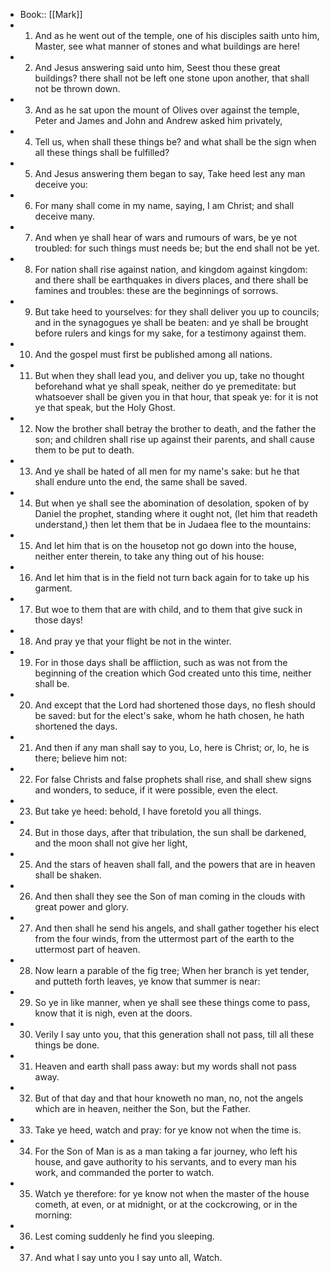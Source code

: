 - Book:: [[Mark]]
- 1. And as he went out of the temple, one of his disciples saith unto him, Master, see what manner of stones and what buildings are here!
- 2. And Jesus answering said unto him, Seest thou these great buildings? there shall not be left one stone upon another, that shall not be thrown down.
- 3. And as he sat upon the mount of Olives over against the temple, Peter and James and John and Andrew asked him privately,
- 4. Tell us, when shall these things be? and what shall be the sign when all these things shall be fulfilled?
- 5. And Jesus answering them began to say, Take heed lest any man deceive you:
- 6. For many shall come in my name, saying, I am Christ; and shall deceive many.
- 7. And when ye shall hear of wars and rumours of wars, be ye not troubled: for such things must needs be; but the end shall not be yet.
- 8. For nation shall rise against nation, and kingdom against kingdom: and there shall be earthquakes in divers places, and there shall be famines and troubles: these are the beginnings of sorrows.
- 9. But take heed to yourselves: for they shall deliver you up to councils; and in the synagogues ye shall be beaten: and ye shall be brought before rulers and kings for my sake, for a testimony against them.
- 10. And the gospel must first be published among all nations.
- 11. But when they shall lead you, and deliver you up, take no thought beforehand what ye shall speak, neither do ye premeditate: but whatsoever shall be given you in that hour, that speak ye: for it is not ye that speak, but the Holy Ghost.
- 12. Now the brother shall betray the brother to death, and the father the son; and children shall rise up against their parents, and shall cause them to be put to death.
- 13. And ye shall be hated of all men for my name's sake: but he that shall endure unto the end, the same shall be saved.
- 14. But when ye shall see the abomination of desolation, spoken of by Daniel the prophet, standing where it ought not, (let him that readeth understand,) then let them that be in Judaea flee to the mountains:
- 15. And let him that is on the housetop not go down into the house, neither enter therein, to take any thing out of his house:
- 16. And let him that is in the field not turn back again for to take up his garment.
- 17. But woe to them that are with child, and to them that give suck in those days!
- 18. And pray ye that your flight be not in the winter.
- 19. For in those days shall be affliction, such as was not from the beginning of the creation which God created unto this time, neither shall be.
- 20. And except that the Lord had shortened those days, no flesh should be saved: but for the elect's sake, whom he hath chosen, he hath shortened the days.
- 21. And then if any man shall say to you, Lo, here is Christ; or, lo, he is there; believe him not:
- 22. For false Christs and false prophets shall rise, and shall shew signs and wonders, to seduce, if it were possible, even the elect.
- 23. But take ye heed: behold, I have foretold you all things.
- 24. But in those days, after that tribulation, the sun shall be darkened, and the moon shall not give her light,
- 25. And the stars of heaven shall fall, and the powers that are in heaven shall be shaken.
- 26. And then shall they see the Son of man coming in the clouds with great power and glory.
- 27. And then shall he send his angels, and shall gather together his elect from the four winds, from the uttermost part of the earth to the uttermost part of heaven.
- 28. Now learn a parable of the fig tree; When her branch is yet tender, and putteth forth leaves, ye know that summer is near:
- 29. So ye in like manner, when ye shall see these things come to pass, know that it is nigh, even at the doors.
- 30. Verily I say unto you, that this generation shall not pass, till all these things be done.
- 31. Heaven and earth shall pass away: but my words shall not pass away.
- 32. But of that day and that hour knoweth no man, no, not the angels which are in heaven, neither the Son, but the Father.
- 33. Take ye heed, watch and pray: for ye know not when the time is.
- 34. For the Son of Man is as a man taking a far journey, who left his house, and gave authority to his servants, and to every man his work, and commanded the porter to watch.
- 35. Watch ye therefore: for ye know not when the master of the house cometh, at even, or at midnight, or at the cockcrowing, or in the morning:
- 36. Lest coming suddenly he find you sleeping.
- 37. And what I say unto you I say unto all, Watch.
